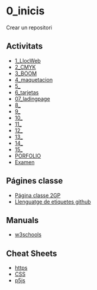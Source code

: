 # 0_inicis
Crear un repositori

## Activitats
* [1_LlocWeb](https://kerlyenriquez.github.io/01_lloc-web/)
* [2_CMYK](https://kerlyenriquez.github.io/02_cmyk/)
* [3_BOOM](https://kerlyenriquez.github.io/03_boom/)
* [4_maquetacion](https://kerlyenriquez.github.io/04_maquetacionn/)
* [5_](https://kerlyenriquez.github.io/05_/)
* [6_tarjetas](https://kerlyenriquez.github.io/06_/)
* [07_ladingpage](https://kerlyenriquez.github.io/07_/)
* [8_](https://kerlyenriquez.github.io/08_/)
* [9_](https://kerlyenriquez.github.io/09_/)
* [10_](https://kerlyenriquez.github.io/10_/)
* [11_]()
* [12_]()
* [13_]()
* [14_](https://kerlyenriquez.github.io/14_/)
* [15_](https://kerlyenriquez.github.io/15_menu/)
* [PORFOLIO]()
* [Examen](https://kerlyenriquez.github.io/examen2/)

##  Págines classe
* [Página classe 2GP](https://arquesm.github.io/2GP/)
* [Llenguatge de etiquetes github](https://github.com/adam-p/markdown-here)

## Manuals
* [w3schools](https://www.w3schools.com/)

## Cheat Sheets
* [https](https://websitesetup.org/html5-cheat-sheet/)
* [CSS](https://websitesetup.org/css3-cheat-sheet/)
* [p5js](https://github.com/bmoren/p5js-cheat-sheet)
